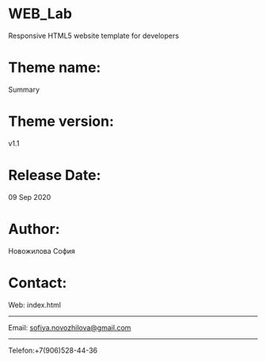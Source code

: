# WEB_Lab
Responsive HTML5 website template for developers

Theme name:
=======================================================================
Summary

Theme version:
=======================================================================
v1.1

Release Date:
=======================================================================
09 Sep 2020

Author: 
=======================================================================
Новожилова София

Contact:
=======================================================================
Web: index.html
***
Email: sofiya.novozhilova@gmail.com
***
Telefon:+7(906)528-44-36

